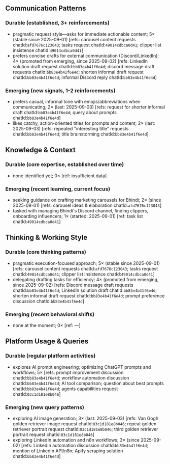 ## Communication Patterns
### Durable (established, 3+ reinforcements)
- pragmatic request style—asks for immediate actionable content; 5× (stable since 2025-09-01) [refs: carousel content requests chatId:`afd7676c123043`; tasks request chatId:`49014cdbca0d41`; clipper list insistence chatId:`49014cdbca0d41`]
- prefers concise drafts for external communication (Discord/LinkedIn); 4× (promoted from emerging, since 2025-09-02) [refs: LinkedIn solution draft request chatId:`bb83e4b41f6e4d`; discord message draft requests chatId:`bb83e4b41f6e4d`; shorten informal draft request chatId:`bb83e4b41f6e4d`; informal Discord reply chatId:`bb83e4b41f6e4d`]

### Emerging (new signals, 1-2 reinforcements)
- prefers casual, informal tone with emojis/abbreviations when communicating; 2× (last: 2025-09-03) [refs: request for shorter informal draft chatId:`bb83e4b41f6e4d`; query about prompts chatId:`bb83e4b41f6e4d`]
- likes catchy, action-oriented titles for prompts and content; 2× (last: 2025-09-03) [refs: repeated "interesting title" requests chatId:`bb83e4b41f6e4d`; title brainstorming chatId:`bb83e4b41f6e4d`]

## Knowledge & Context
### Durable (core expertise, established over time)
- none identified yet; 0× [ref: insufficient data]

### Emerging (recent learning, current focus)
- seeking guidance on crafting marketing carousels for Bhindi; 2× (since 2025-09-01) [refs: carousel ideas & elaboration chatId:`afd7676c123043`]
- tasked with managing Bhindi's Discord channel, finding clippers, onboarding influencers; 1× (started: 2025-09-01) [ref: task list chatId:`49014cdbca0d41`]

## Thinking & Working Style
### Durable (core thinking patterns)
- pragmatic execution-focused approach; 5× (stable since 2025-09-01) [refs: carousel content requests chatId:`afd7676c123043`; tasks request chatId:`49014cdbca0d41`; clipper list insistence chatId:`49014cdbca0d41`]
- delegating drafting tasks for efficiency; 4× (promoted from emerging, since 2025-09-02) [refs: Discord message draft requests chatId:`bb83e4b41f6e4d`; LinkedIn solution draft chatId:`bb83e4b41f6e4d`; shorten informal draft request chatId:`bb83e4b41f6e4d`; prompt preference discussion chatId:`bb83e4b41f6e4d`]

### Emerging (recent behavioral shifts)
- none at the moment; 0× [ref: —]

## Platform Usage & Queries
### Durable (regular platform activities)
- explores AI prompt engineering; optimizing ChatGPT prompts and workflows; 5× [refs: prompt improvement discussion chatId:`bb83e4b41f6e4d`; workflow automation discussion chatId:`bb83e4b41f6e4d`; AI tool comparison; question about best prompts chatId:`bb83e4b41f6e4d`; agents capabilities request chatId:`03c1d181e8b046`]

### Emerging (new query patterns)
- exploring AI image generation; 3× (last: 2025-09-03) [refs: Van Gogh golden retriever image request chatId:`03c1d181e8b046`; repeat golden retriever portrait request chatId:`03c1d181e8b046`; third golden retriever portrait request chatId:`03c1d181e8b046`]
- exploring LinkedIn automation and n8n workflows; 3× (since 2025-09-02) [refs: LinkedIn automation discussion chatId:`bb83e4b41f6e4d`; mention of LinkedIn API/n8n; Apify scraping solution chatId:`bb83e4b41f6e4d`]